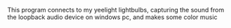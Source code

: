 This program connects to my yeelight lightbulbs, capturing the sound from the loopback audio device on windows pc, and makes some color music 
